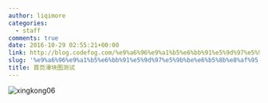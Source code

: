 ```yaml
---
author: liqimore
categories:
  - staff
comments: true
date: 2016-10-29 02:55:21+00:00
link: http://blog.codefog.com/%e9%a6%96%e9%a1%b5%e6%bb%91%e5%9d%97%e5%9b%be%e6%b5%8b%e8%af%95.html
slug: '%e9%a6%96%e9%a1%b5%e6%bb%91%e5%9d%97%e5%9b%be%e6%b5%8b%e8%af%95'
title: 首页滑块图测试
---
```



![xingkong06](https://static.codefog.com/qiniu/old/2016/10/xingkong06.jpg)
